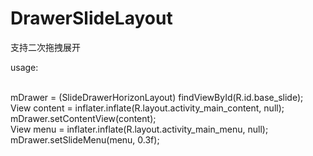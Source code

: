 # DrawerSlideLayout
支持二次拖拽展开

usage:

<br>
mDrawer = (SlideDrawerHorizonLayout) findViewById(R.id.base_slide);
<br>
View content = inflater.inflate(R.layout.activity_main_content, null);
<br>
mDrawer.setContentView(content);

<br>
View menu = inflater.inflate(R.layout.activity_main_menu, null);
<br>
mDrawer.setSlideMenu(menu, 0.3f);
<br>
